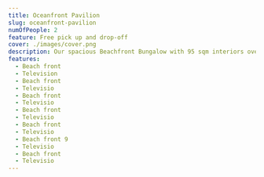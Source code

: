 ```yaml
---
title: Oceanfront Pavilion
slug: oceanfront-pavilion
numOfPeople: 2
feature: Free pick up and drop-off
cover: ./images/cover.png
description: Our spacious Beachfront Bungalow with 95 sqm interiors overlook their own stretch of the shore in our secluded emerald bay. Encircled by dozens of Rose Myrtle trees, each of the 14 bungalows boasts a distinct design of Phu Quoc traditional beach home with handmade furniture, modern amenities, roman bathtubs, rain showers and private terraces, it doesn’t get any more romantic than this.
features:
  - Beach front
  - Television
  - Beach front
  - Televisio
  - Beach front
  - Televisio
  - Beach front
  - Televisio
  - Beach front
  - Televisio
  - Beach front 9
  - Televisio
  - Beach front
  - Televisio
---
```

